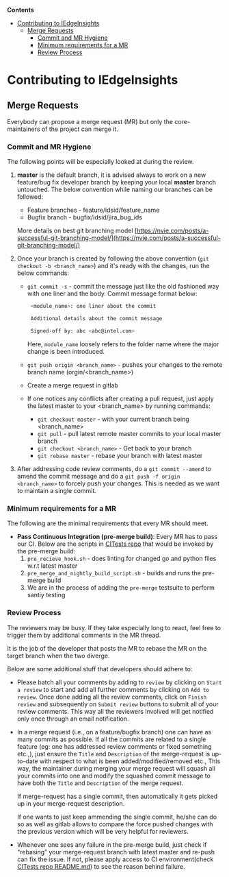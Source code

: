 **Contents**

- [Contributing to IEdgeInsights](#contributing-to-iedgeinsights)
  - [Merge Requests](#merge-requests)
    - [Commit and MR Hygiene](#commit-and-mr-hygiene)
    - [Minimum requirements for a MR](#minimum-requirements-for-a-mr)
    - [Review Process](#review-process)


# Contributing to IEdgeInsights

## Merge Requests

Everybody can propose a merge request (MR) but only the
core-maintainers of the project can merge it.

### Commit and MR Hygiene

The following points will be especially looked at during the review.

1. **master** is the default branch, it is advised always to work on a new
   feature/bug fix developer branch by keeping your local **master** branch
   untouched. The below convention while naming our branches can be followed:
   * Feature branches - feature/idsid/feature_name
   * Bugfix branch - bugfix/idsid/jira_bug_ids

   More details on best git branching model
   [https://nvie.com/posts/a-successful-git-branching-model/](https://nvie.com/posts/a-successful-git-branching-model/)

2. Once your branch is created by following the above convention
   (`git checkout -b <branch_name>`) and it's ready with the changes,
   run the below commands:
   * `git commit -s` - commit the message just like the old fashioned
     way with one liner and the body. Commit message
     format below:

     ```sh
      <module_name>: one liner about the commit

      Additional details about the commit message

      Signed-off by: abc <abc@intel.com>
     ```

     Here, `module_name` loosely refers to the folder name where the major
     change is been introduced.

   * `git push origin <branch_name>` - pushes your changes to the remote
     branch name (orgin/<branch_name>)
   * Create a merge request in gitlab
   * If one notices any conflicts after creating a pull request, just
     apply the latest master to your <branch_name> by running commands:
      * `git checkout master` - with your current branch being <branch_name>
      * `git pull` - pull latest remote master commits to your local master
        branch
      * `git checkout <branch_name>` - Get back to your branch
      * `git rebase master` - rebase your branch with latest master

3. After addressing code review comments, do a `git commit --amend` to amend
   the commit message and do a `git push -f origin <branch_name>` to forcely
   push your changes. This is needed as we want to maintain a single commit.

### Minimum requirements for a MR

The following are the minimal requirements that every MR should meet.

- **Pass Continuous Integration (pre-merge build)**: Every MR has to pass
  our CI. Below are the scripts in [CITests repo](https://gitlab.devtools.intel.com/Indu/IEdgeInsights/CITests?nav_source=navbar) that would be invoked
  by the pre-merge build:
  1. `pre_recieve_hook.sh` - does linting for changed go and python files
      w.r.t latest master
  2. `pre_merge_and_nightly_build_script.sh` - builds and runs the pre-merge
      build
  3. We are in the process of adding the `pre-merge` testsuite to perform
     santiy testing

### Review Process

The reviewers may be busy. If they take especially long to react, feel free to
trigger them by additional comments in the MR thread.

It is the job of the developer that posts the MR to rebase the MR on the target
branch when the two diverge.

Below are some additional stuff that developers should adhere to:

* Please batch all your comments by adding to `review` by clicking on `Start a
  review` to start and add all further comments by clicking on `Add to review`.
  Once done adding all the review comments, click on `Finish review` and
  subsequently on `Submit review` buttons to submit all of your review comments.
  This way all the reviewers involved will get notified only once through an email
  notification.

* In a merge request (i.e., on a feature/bugfix branch) one can have as many
  commits as possible. If all the commits are related to a single feature (eg:
  one has addressed review comments or fixed something etc.,), just ensure the
  `Title` and `Description` of the merge-request is up-to-date with respect to
  what is been added/modified/removed etc., This way, the maintainer
  during merging your merge request will squash all your commits into one and
  modify the squashed commit message to have both the `Title` and `Description`
  of the merge request.

  If merge-request has a single commit, then automatically it gets picked up in
  your merge-request description.

  If one wants to just keep ammending the single commit, he/she can do so as
  well as gitlab allows to compare the force pushed changes with the previous
  version which will be very helpful for reviewers.

* Whenever one sees any failure in the pre-merge build, just check if “rebasing”
  your merge-request branch with latest master and re-push can fix the issue.
  If not, please apply access to CI environment(check [CITests repo README.md](https://gitlab.devtools.intel.com/Indu/IEdgeInsights/CITests/blob/master/README.md))
  to see the reason behind failure.
